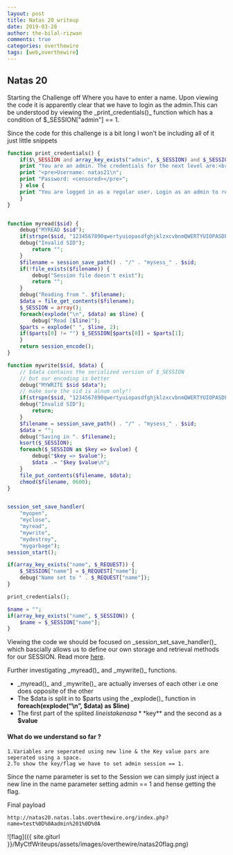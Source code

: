 ```yaml
---
layout: post
title: Natas 20 writeup
date: 2019-03-28
author: the-bilal-rizwan
comments: true
categories: overthewire
tags: [web,overthewire]
---
```


## Natas 20

Starting the Challenge off  Where you have to enter a name.
Upon viewing the code it is apparently clear that we have to login as the admin.This can be understood by viewing the  \_print\_credentials()\_ function which has a condition of $\_SESSION["admin"] == 1.

Since the code for this challenge is a bit long I  won't be including all of it just little snippets

```php
function print_credentials() {
    if($\_SESSION and array_key_exists("admin", $_SESSION) and $_SESSION["admin"] == 1) {
    print "You are an admin. The credentials for the next level are:<br>";
    print "<pre>Username: natas21\n";
    print "Password: <censored></pre>";
    } else {
    print "You are logged in as a regular user. Login as an admin to retrieve credentials for natas21.";
    }
}


function myread($sid) { 
    debug("MYREAD $sid"); 
    if(strspn($sid, "1234567890qwertyuiopasdfghjklzxcvbnmQWERTYUIOPASDFGHJKLZXCVBNM-") != strlen($sid)) {
    debug("Invalid SID"); 
        return "";
    }
    $filename = session_save_path() . "/" . "mysess_" . $sid;
    if(!file_exists($filename)) {
        debug("Session file doesn't exist");
        return "";
    }
    debug("Reading from ". $filename);
    $data = file_get_contents($filename);
    $_SESSION = array();
    foreach(explode("\n", $data) as $line) {
        debug("Read [$line]");
    $parts = explode(" ", $line, 2);
    if($parts[0] != "") $_SESSION[$parts[0]] = $parts[1];
    }
    return session_encode();
}

function mywrite($sid, $data) { 
    // $data contains the serialized version of $_SESSION
    // but our encoding is better
    debug("MYWRITE $sid $data"); 
    // make sure the sid is alnum only!!
    if(strspn($sid, "1234567890qwertyuiopasdfghjklzxcvbnmQWERTYUIOPASDFGHJKLZXCVBNM-") != strlen($sid)) {
    debug("Invalid SID"); 
        return;
    }
    $filename = session_save_path() . "/" . "mysess_" . $sid;
    $data = "";
    debug("Saving in ". $filename);
    ksort($_SESSION);
    foreach($_SESSION as $key => $value) {
        debug("$key => $value");
        $data .= "$key $value\n";
    }
    file_put_contents($filename, $data);
    chmod($filename, 0600);
}


session_set_save_handler(
    "myopen", 
    "myclose", 
    "myread", 
    "mywrite", 
    "mydestroy", 
    "mygarbage");
session_start();

if(array_key_exists("name", $_REQUEST)) {
    $_SESSION["name"] = $_REQUEST["name"];
    debug("Name set to " . $_REQUEST["name"]);
}

print_credentials();

$name = "";
if(array_key_exists("name", $_SESSION)) {
    $name = $_SESSION["name"];
}
```

Viewing the code we should be focused on \_session\_set\_save\_handler()\_ which bascially allows us to define our own storage and retrieval methods for our SESSION. Read more [here](https://www.php.net/manual/en/function.session-set-save-handler.php).

Further investigating \_myread()\_ and \_mywrite()\_ functions.

* \_myread()\_ and \_mywrite()\_ are actually inverses of each other i.e one does opposite of the other
* The $data is split in to $parts using the \_explode()\_ function in **foreach(explode(“\n”, $data) as $line)**
* The first part of the splited $line is taken as a **$key** and the second as a **$value**

#### What do we understand so far ?
	1.Variables are seperated using new line & the Key value pars are seperated using a space.
	2.To show the key/flag we have to set admin session == 1.

Since the name parameter is set to the Session we can simply just inject a new line in the name parameter setting admin == 1 and hense getting the  flag.

Final payload 

`http://natas20.natas.labs.overthewire.org/index.php?name=test%0D%0Aadmin%201%0D%0A`

![flag]({{ site.giturl }}/MyCtfWriteups/assets/images/overthewire/natas20flag.png)